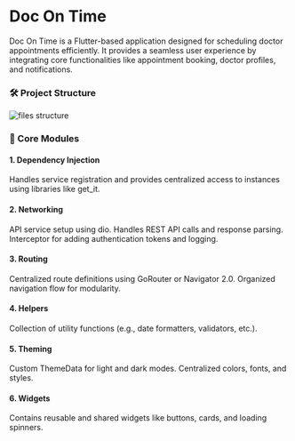 # Doc On Time
Doc On Time is a Flutter-based application designed for scheduling doctor appointments efficiently. It provides a seamless user experience by integrating core functionalities like appointment booking, doctor profiles, and notifications.

### 🛠️ Project Structure


![files structure](https://github.com/user-attachments/assets/a1c47906-dc85-487e-a5a7-7c4bc10999c1)

### 🧩 Core Modules
#### 1. Dependency Injection
Handles service registration and provides centralized access to instances using libraries like get_it.
#### 2. Networking
API service setup using dio.
Handles REST API calls and response parsing.
Interceptor for adding authentication tokens and logging.
#### 3. Routing
Centralized route definitions using GoRouter or Navigator 2.0.
Organized navigation flow for modularity.
#### 4. Helpers
Collection of utility functions (e.g., date formatters, validators, etc.).
#### 5. Theming
Custom ThemeData for light and dark modes.
Centralized colors, fonts, and styles.
#### 6. Widgets
Contains reusable and shared widgets like buttons, cards, and loading spinners.
